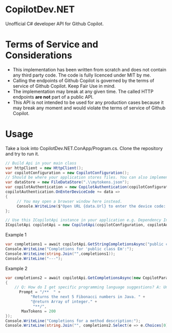 # CopilotDev.NET

Unofficial C# developer API for Github Copilot. 

# Terms of Service and Considerations

* This implementation has been written from scratch and does not contain any third party code. The code is fully licenced under MIT by me.
* Calling the endpoints of Github Copilot is governed by the terms of service of Github Copilot. Keep Fair Use in mind.
* The implementation may break at any given time. The called HTTP endpoints **are not** part of a public API.
* This API is not intended to be used for any production cases because it may break any moment and would violate the terms of service of Github Copilot.

# Usage

Take a look into CopilotDev.NET.ConApp/Program.cs. Clone the repository and try to run it.

```cs
// Build Api in your main class
var httpClient = new HttpClient();
var copilotConfiguration = new CopilotConfiguration();
// Should be where your application stores files. You can also implement CopilotDev.NET.Api.Contract.IDataStore instead to store it in your own storage (e.g. database).
var dataStore = new FileDataStore(".\\mytokens.json"); 
var copilotAuthentication = new CopilotAuthentication(copilotConfiguration, dataStore, httpClient);
copilotAuthentication.OnEnterDeviceCode += data =>
{
     // You may open a browser window here instead.
     Console.WriteLine($"Open URL {data.Url} to enter the device code: {data.UserCode}");
};

// Use this ICopilotApi instance in your application e.g. Dependency Injection of ICopilotApi
ICopilotApi copilotApi = new CopilotApi(copilotConfiguration, copilotAuthentication, httpClient);
```

Example 1
```cs
var completions1 = await copilotApi.GetStringCompletionsAsync("public class Em");
Console.WriteLine("Completions for 'public class Em':");
Console.WriteLine(string.Join("",completions1));
Console.WriteLine("---");
  ```          

Example 2
```cs
var completions2 = await copilotApi.GetCompletionsAsync(new CopilotParameters
{
    // Q: How do I get specific programming language suggestions? A: Unknown, however you can always add more context to your prompt like 'in Java'.
      Prompt = "/**  " +
           "Returns the next 5 Fibonacci numbers in Java. " +
           "@return Array of integer." +
            "**/",
       MaxTokens = 200
});
Console.WriteLine("Completions for a method description:");
Console.WriteLine(string.Join("", completions2.Select(e => e.Choices[0].Text)));
```

